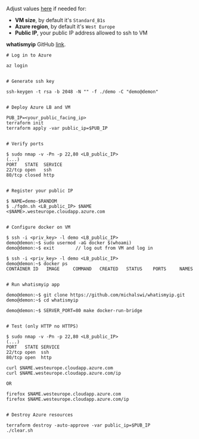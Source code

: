 
Adjust values [here](./variables.tf) if needed for:
- **VM size**, by default it's `Standard_B1s`
- **Azure region**, by default it's `West Europe`
- **Public IP**, your public IP address allowed to ssh to VM

**whatismyip** GitHub [link](https://github.com/michalswi/whatismyip).

```
# Log in to Azure

az login


# Generate ssh key

ssh-keygen -t rsa -b 2048 -N "" -f ./demo -C "demo@demon"


# Deploy Azure LB and VM

PUB_IP=<your_public_facing_ip>
terraform init
terraform apply -var public_ip=$PUB_IP


# Verify ports

$ sudo nmap -v -Pn -p 22,80 <LB_public_IP>
(...)
PORT   STATE  SERVICE
22/tcp open   ssh
80/tcp closed http


# Register your public IP 

$ NAME=demo-$RANDOM
$ ./fqdn.sh <LB_public_IP> $NAME
<$NAME>.westeurope.cloudapp.azure.com


# Configure docker on VM

$ ssh -i <priv_key> -l demo <LB_public_IP>
demo@demon:~$ sudo usermod -aG docker $(whoami)
demo@demon:~$ exit        // log out from VM and log in

$ ssh -i <priv_key> -l demo <LB_public_IP>
demo@demon:~$ docker ps
CONTAINER ID   IMAGE     COMMAND   CREATED   STATUS    PORTS     NAMES


# Run whatismyip app

demo@demon:~$ git clone https://github.com/michalswi/whatismyip.git
demo@demon:~$ cd whatismyip

demo@demon:~$ SERVER_PORT=80 make docker-run-bridge


# Test (only HTTP no HTTPS)

$ sudo nmap -v -Pn -p 22,80 <LB_public_IP>
(...)
PORT   STATE SERVICE
22/tcp open  ssh
80/tcp open  http

curl $NAME.westeurope.cloudapp.azure.com
curl $NAME.westeurope.cloudapp.azure.com/ip

OR

firefox $NAME.westeurope.cloudapp.azure.com
firefox $NAME.westeurope.cloudapp.azure.com/ip


# Destroy Azure resources

terraform destroy -auto-approve -var public_ip=$PUB_IP
./clear.sh
```